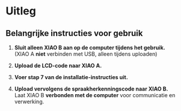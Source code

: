 # Uitleg

## Belangrijke instructies voor gebruik

1. **Sluit alleen XIAO B aan op de computer tijdens het gebruik.**  
   (XIAO A **niet** verbinden met USB, alleen tijdens uploaden)

2. **Upload de LCD-code naar XIAO A.**

3. **Voer stap 7 van de installatie-instructies uit.**

4. **Upload vervolgens de spraakherkenningscode naar XIAO B.**  
   Laat XIAO B **verbonden met de computer** voor communicatie en verwerking.
